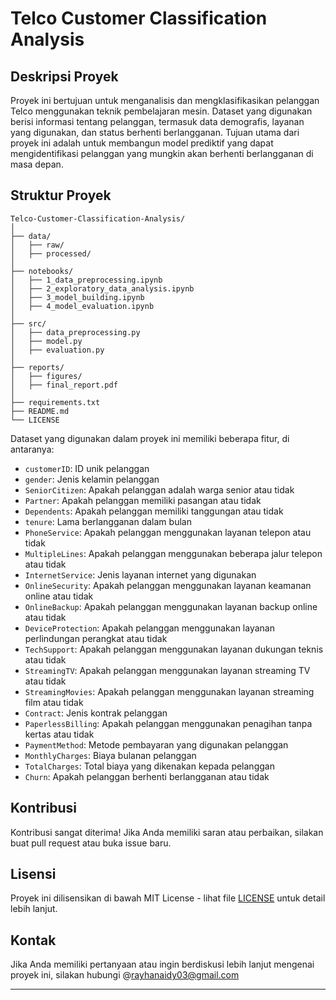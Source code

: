 
# Telco Customer Classification Analysis

## Deskripsi Proyek

Proyek ini bertujuan untuk menganalisis dan mengklasifikasikan pelanggan Telco menggunakan teknik pembelajaran mesin. Dataset yang digunakan berisi informasi tentang pelanggan, termasuk data demografis, layanan yang digunakan, dan status berhenti berlangganan. Tujuan utama dari proyek ini adalah untuk membangun model prediktif yang dapat mengidentifikasi pelanggan yang mungkin akan berhenti berlangganan di masa depan.

## Struktur Proyek

```
Telco-Customer-Classification-Analysis/
│
├── data/
│   ├── raw/
│   ├── processed/
│
├── notebooks/
│   ├── 1_data_preprocessing.ipynb
│   ├── 2_exploratory_data_analysis.ipynb
│   ├── 3_model_building.ipynb
│   ├── 4_model_evaluation.ipynb
│
├── src/
│   ├── data_preprocessing.py
│   ├── model.py
│   ├── evaluation.py
│
├── reports/
│   ├── figures/
│   ├── final_report.pdf
│
├── requirements.txt
├── README.md
└── LICENSE
```



Dataset yang digunakan dalam proyek ini memiliki beberapa fitur, di antaranya:

- `customerID`: ID unik pelanggan
- `gender`: Jenis kelamin pelanggan
- `SeniorCitizen`: Apakah pelanggan adalah warga senior atau tidak
- `Partner`: Apakah pelanggan memiliki pasangan atau tidak
- `Dependents`: Apakah pelanggan memiliki tanggungan atau tidak
- `tenure`: Lama berlangganan dalam bulan
- `PhoneService`: Apakah pelanggan menggunakan layanan telepon atau tidak
- `MultipleLines`: Apakah pelanggan menggunakan beberapa jalur telepon atau tidak
- `InternetService`: Jenis layanan internet yang digunakan
- `OnlineSecurity`: Apakah pelanggan menggunakan layanan keamanan online atau tidak
- `OnlineBackup`: Apakah pelanggan menggunakan layanan backup online atau tidak
- `DeviceProtection`: Apakah pelanggan menggunakan layanan perlindungan perangkat atau tidak
- `TechSupport`: Apakah pelanggan menggunakan layanan dukungan teknis atau tidak
- `StreamingTV`: Apakah pelanggan menggunakan layanan streaming TV atau tidak
- `StreamingMovies`: Apakah pelanggan menggunakan layanan streaming film atau tidak
- `Contract`: Jenis kontrak pelanggan
- `PaperlessBilling`: Apakah pelanggan menggunakan penagihan tanpa kertas atau tidak
- `PaymentMethod`: Metode pembayaran yang digunakan pelanggan
- `MonthlyCharges`: Biaya bulanan pelanggan
- `TotalCharges`: Total biaya yang dikenakan kepada pelanggan
- `Churn`: Apakah pelanggan berhenti berlangganan atau tidak

## Kontribusi

Kontribusi sangat diterima! Jika Anda memiliki saran atau perbaikan, silakan buat pull request atau buka issue baru.

## Lisensi

Proyek ini dilisensikan di bawah MIT License - lihat file [LICENSE](LICENSE) untuk detail lebih lanjut.

## Kontak

Jika Anda memiliki pertanyaan atau ingin berdiskusi lebih lanjut mengenai proyek ini, silakan hubungi @rayhanaidy03@gmail.com

---


